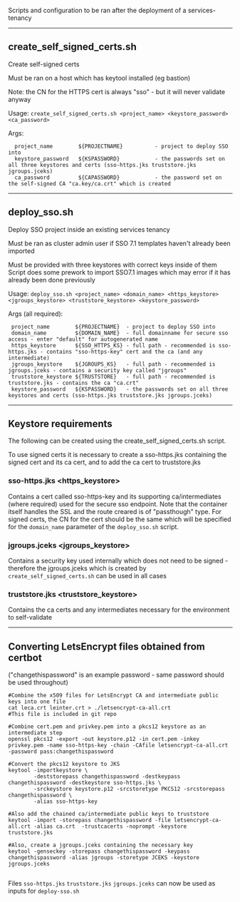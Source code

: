Scripts and configuration to be ran after the deployment of a services-tenancy

---
## create_self_signed_certs.sh

Create self-signed certs
 
Must be ran on a host which has keytool installed (eg bastion) 

Note: the CN for the HTTPS cert is always "sso" - but it will never validate anyway

Usage:
	`create_self_signed_certs.sh <project_name> <keystore_password> <ca_password>`


Args: 
```
  project_name        ${PROJECTNAME}          - project to deploy SSO into
  keystore_password   ${KSPASSWORD}           - the passwords set on all three keystores and certs (sso-https.jks truststore.jks jgroups.jceks)
  ca_password         ${CAPASSWORD}           - the password set on the self-signed CA "ca.key/ca.crt" which is created 
```


---
## deploy_sso.sh

Deploy SSO project inside an existing services tenancy

Must be ran as cluster admin user if SSO 7.1 templates haven't already been imported

Must be provided with three keystores with correct keys inside of them
Script does some prework to import SSO7.1 images which may error if it has already been done previously

Usage:
	`deploy_sso.sh <project_name> <domain_name> <https_keystore> <jgroups_keystore> <truststore_keystore> <keystore_password>`


Args (all required):
``` 
 project_name        ${PROJECTNAME}  - project to deploy SSO into
 domain_name         ${DOMAIN_NAME}  - full domainname for secure sso access - enter "default" for autogenerated name
 https_keystore      ${SSO_HTTPS_KS} - full path - recommended is sso-https.jks - contains "sso-https-key" cert and the ca (and any intermediate)
 jgroups_keystore    ${JGROUPS_KS}   - full path - recommended is jgroups.jceks - contains a security key called "jgroups"
 truststore_keystore ${TRUSTSTORE}   - full path - recommended is truststore.jks - contains the ca "ca.crt"
 keystore_password   ${KSPASSWORD}   - the passwords set on all three keystores and certs (sso-https.jks truststore.jks jgroups.jceks)
```
---
## Keystore requirements

The following can be created using the create_self_signed_certs.sh script.

To use signed certs it is necessary to create a sso-https.jks containing the signed cert and its ca cert, and to add the ca cert to truststore.jks

### sso-https.jks <https_keystore>
Contains a cert called sso-https-key and its supporting ca/intermediates (where required) used for the secure sso endpoint. Note that the container itself handles the SSL and the route creared is of "passthough" type. For signed certs, the CN for the cert should be the same which will be specified for the `domain_name` parameter of the `deploy_sso.sh` script.

### jgroups.jceks <jgroups_keystore>
Contains a security key used internally which does not need to be signed - therefore the jgroups.jceks which is created by `create_self_signed_certs.sh` can be used in all cases

### truststore.jks <truststore_keystore>
Contains the ca certs and any intermediates necessary for the environment to self-validate

---
## Converting LetsEncrypt files obtained from certbot

("changethispassword" is an example password - same password should be used throughout)
```
#Combine the x509 files for LetsEncrypt CA and intermediate public keys into one file
cat leca.crt leinter.crt > ./letsencrypt-ca-all.crt
#This file is included in git repo

#Combine cert.pem and privkey.pem into a pkcs12 keystore as an intermediate step
openssl pkcs12 -export -out keystore.p12 -in cert.pem -inkey privkey.pem -name sso-https-key -chain -CAfile letsencrypt-ca-all.crt -password pass:changethispassword

#Convert the pkcs12 keystore to JKS
keytool -importkeystore \
        -deststorepass changethispassword -destkeypass changethispassword -destkeystore sso-https.jks \
        -srckeystore keystore.p12 -srcstoretype PKCS12 -srcstorepass changethispassword \
        -alias sso-https-key

#Also add the chained ca/intermediate public keys to truststore
keytool -import -storepass changethispassword -file letsencrypt-ca-all.crt -alias ca.crt  -trustcacerts -noprompt -keystore truststore.jks

#Also, create a jgroups.jceks containing the necessary key
keytool -genseckey -storepass changethispassword -keypass changethispassword -alias jgroups -storetype JCEKS -keystore jgroups.jceks


```

Files `sso-https.jks` `truststore.jks` `jgroups.jceks` can now be used as inputs for `deploy-sso.sh`

